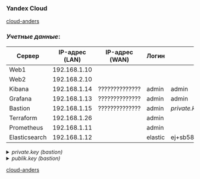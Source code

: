 ### Yandex Cloud

[cloud-anders](https://console.cloud.yandex.ru/cloud/b1gcvt5l6bsrvg3nfac5)

### *Учетные данные*:

| Сервер        | IP-адрес (LAN) | IP-адрес (WAN) | Логин   | Пароль               | 
| ------------- | -------------- | -------------- | ------- | -------------------- |
| Web1          | 192.168.1.10   |                |         |                      |
| Web2          | 192.168.2.10   |                |         |                      |
| Kibana        | 192.168.1.14   | ?????????????? | admin   | admin                |
| Grafana       | 192.168.1.13   | ?????????????? | admin   | admin                |
| Bastion       | 192.168.1.15   | ?????????????? | admin   | *private.key*        |
| Terraform     | 192.168.1.26   |                | admin   |                      |
| Prometheus    | 192.168.1.11   |                | admin   |                      |
| Elasticsearch | 192.168.1.12   |                | elastic | ej+sb58L*D5oS53X55e9 |
 

<details>

*<summary>private.key (bastion)</summary>*

``` GO

PuTTY-User-Key-File-3: ssh-rsa
Encryption: none
Comment: rsa-key-20230821
Public-Lines: 6
AAAAB3NzaC1yc2EAAAADAQABAAABAQDCtAda4X6uzM8J2IvQrJhixXrLrov1OCjA
DgwYqlPz9rUMG7glFeOJFf1YiQSJArRymqED/dIj0hYhBxfBvrZLnG+P3rEi0Usd
lM0CEEn5pMlRZdvg3/EQvarNL88exchWOjSyDE7xBinLr+SANuLl4x8bV5YwPK2y
UUNyw6taDYfHJBOpMMsKOBYj6PYg6dBSZs/+XwIbZVoRL8XLIq1YfC75Ao/MF/hm
B3mPwkHssmWWUIPtu/eU0jr1EbwPdjZfaIMpkLtIzcP1JRyBXWqJ4mR+OhycYlEN
W+0TJcQ/EVrV1VObOfPbS1chUwBlvw3Eut+ILtPN2NPT6unVdSKR
Private-Lines: 14
AAABAHmGNmUCA7kEumDx2OqJH5/elHNW4aJPyBd/bQtkHHxUStJg5sG29MrWf8dn
1f3SQ2CYpNFB9oxHD2rT638REuUEohlRLIyHx3OSMZcNJa78rG7yvZeRDvyc9WOW
aJdTaWRwdf1/czI635FzmpJwL5S++uZs95/p75wx3oBeIrBUUuN1lP1mlC9i0uNH
HV1xmRNXO55Nlp8VFTlO8QZTuUshSsGHKvtH+F/5gEnPdwif/CDRzTvZb5ZmQ2XB
bc6jcGBIgRBkof9Nv5seCy7uWO25u6P0/TBK8b7JOIn/oho5kNi+sQKaJO4Obuj+
me0WXfnEHKBSpIjaA1/uO+RE+EEAAACBAPvyJmmZO8Gw7o5Y2N+SnWEUmpIzoVaV
SkEBcYEm6dtlbZpmGWwVGe3JaB93QBKBf+6g2Pilrki7oxVob0nMFlnCHmYTN41u
xB8VhUBtGU3bUD0+tIQ9rvbLtz5wdT/Z8sKLVyHCG0iZ5E02u35G8Ja4TTL/4tdh
SGsMUbstmyfpAAAAgQDF1hOvUDCbSekHyH8zuQf7riv5915Hp4CmrjLfZDACunVj
S9wJmH7V1cTLWIow0e9Z4i9tmzX/NRIr6f4ECi1oDBBiSYAMMCrboqndb/kv83ph
sOhdSfDNuCpHPTInMhv9rnLkwVlzaRWyzyoP0zc2J4IK6AreRJtly3ZWKW0kaQAA
AIEA0l6TGOxqc1XxBHU6tnzZ18QddbaeNZ1rITa0SWiNh8A5JMmd1tLH2kMvTT7W
tPe0w7sAyQs3rmTmSdDEOWHpm7v78O7buK4g++r7RWC3vJM4t1k4m4jsSaYeSm5S
GXrfSd35nW/jNqOS4P974JaAS7uUm0UlhxLxgegNyWOxaY4=
Private-MAC: 955142b6b7ea5fcfef5e4273ea8777d6dcfd6c5f938df8ea80c84d0485d4e8a9
```
</details>

<details>

*<summary>publik.key (bastion)</summary>*

``` GO

ssh-rsa AAAAB3NzaC1yc2EAAAADAQABAAABAQCJ2oUvBH5WMNppeVg+dIKlnN+bjlTn5Ni+zK0A0sMaR+nL44Cw+Mh9cL0cp70F+P+IlfkAWVULgkCZgju7KGrMxnrnyPVFpiA2TjbMy9pHqpCydbEZlni6p2NoauymTtEZXPcCHXYA2slbKl/zaoJhuFub2P2w5TpPLXIch7fhXXI3AYDftECs33v82vZhsRacMGOQtVaKBYbIup0+TXErWoRkB1iuHnEEUvCnxbHSoKGn0rAwd7B1WuCeRsJMCRF88i9ED+gCgg3c0vUZjxCzjhTSxqjcxn9vQtDQ/MUKVYUcLN6mfZlDiNZVXHzy6c9xsOQOFH2Eat/6gwOndk03 rsa-key-20230824
```
</details>

[cloud-anders](https://github.com/Anders1994/Diplom/blob/main/private.key.ppk)